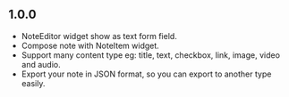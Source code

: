 ## 1.0.0

* NoteEditor widget show as text form field.
* Compose note with NoteItem widget.
* Support many content type eg: title, text, checkbox, link, image, video and audio.
* Export your note in JSON format, so you can export to another type easily.
